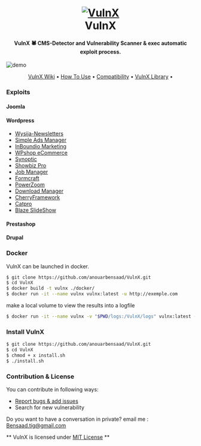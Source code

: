 <h1 align="center">
  <br>
  <a href="https://github.com/anouarbensaad/VulnX"><img src="https://i.ibb.co/kXW18B6/vulnxsmall.png" alt="VulnX"></a>
  <br>
  VulnX
  <br>
</h1>

<h4 align="center">VulnX 🕷️ CMS-Detector and Vulnerability Scanner & exec automatic exploit process.</h4>

![demo](https://i.ibb.co/yQP80Ss/New-Project-2.jpg)

<p align="center">
  <a href="#">VulnX Wiki</a> •
  <a href="#">How To Use</a> •
  <a href="#">Compatibility</a> •
  <a href="#">VulnX Library</a> •
</p>

### Exploits

#### Joomla


#### Wordpress

- [Wysija-Newsletters](https://www.exploit-db.com/exploits/33991)
- [Simple Ads Manager](https://www.exploit-db.com/exploits/36614)
- [InBoundio Marketing](https://www.rapid7.com/db/modules/exploit/unix/webapp/wp_inboundio_marketing_file_upload)
- [WPshop eCommerce](https://www.rapid7.com/db/modules/exploit/unix/webapp/wp_wpshop_ecommerce_file_upload)
- [Synoptic](https://cxsecurity.com/issue/WLB-2017030099)
- [Showbiz Pro](https://www.exploit-db.com/exploits/35385)
- [Job Manager](https://www.exploit-db.com/exploits/45031)
- [Formcraft](https://www.exploit-db.com/exploits/30002)
- [PowerZoom](http://www.exploit4arab.org/exploits/399)
- [Download Manager](https://www.exploit-db.com/exploits/35533)
- [CherryFramework](https://www.exploit-db.com/exploits/45896)
- [Catpro](https://vulners.com/zdt/1337DAY-ID-20256)
- [Blaze SlideShow](https://0day.today/exploits/18500)
 

#### Prestashop


#### Drupal 


### Docker

VulnX can be launched in docker.

```bash
$ git clone https://github.com/anouarbensaad/VulnX.git
$ cd VulnX
$ docker build -t vulnx ./docker/
$ docker run -it --name vulnx vulnx:latest -u http://exemple.com
```

make a local volume to view the results into a logfile

```bash
$ docker run -it --name vulnx -v "$PWD/logs:/VulnX/logs" vulnx:latest -u http://exemple.com
```

### Install VulnX


```bash
$ git clone https://github.com/anouarbensaad/VulnX.git
$ cd VulnX
$ chmod + x install.sh
$ ./install.sh
```

### Contribution & License

You can contribute in following ways:

- [Report bugs & add issues](https://github.com/anouarbensaad/VulnX/issues/new)
- Search for new vulnerability

Do you want to have a conversation in private? email me : Bensaad.tig@gmail.com


** VulnX is licensed under [MIT License](https://github.com/anouarbensaad/VulnX/blob/master/LICENSE) **